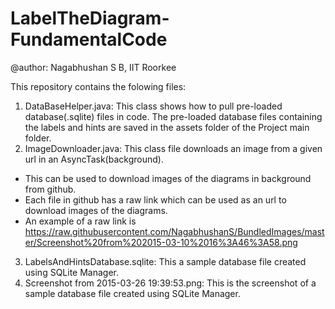 # LabelTheDiagram-FundamentalCode
@author: Nagabhushan S B, IIT Roorkee

This repository contains the folowing files:
1. DataBaseHelper.java: This class shows how to pull pre-loaded database(.sqlite) files in code. The pre-loaded database files containing the labels and hints are saved in the assets folder of the Project main folder.
2. ImageDownloader.java: This class file downloads an image from a given url in an AsyncTask(background). 
 * This can be used to download images of the diagrams in background from github. 
 * Each file in github has a raw link which can be used as an url to download images of the diagrams.
 * An example of a raw link is    https://raw.githubusercontent.com/NagabhushanS/BundledImages/master/Screenshot%20from%202015-03-10%2016%3A46%3A58.png
3. LabelsAndHintsDatabase.sqlite: This a sample database file created using SQLite Manager.
4. Screenshot from 2015-03-26 19:39:53.png: This is the screenshot of a sample database file created using SQLite Manager. 
